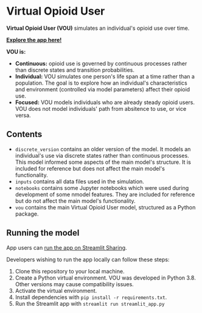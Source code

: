 # Virtual Opioid User

**Virtual Opioid User (VOU)** simulates an individual's opioid use over time.

**[Explore the app here!](https://share.streamlit.io/rtiinternational/virtual-opioid-user/main)**

**VOU is:**
- **Continuous:** opioid use is governed by continuous processes rather than discrete states and transition probabilities. 
- **Individual:** VOU simulates one person's life span at a time rather than a population. The goal is to explore how an individual's characteristics and environment (controlled via model parameters) affect their opioid use. 
- **Focused:** VOU models individuals who are already steady opioid users. VOU does not model individuals' path from absitence to use, or vice versa. 

## Contents
- `discrete_version` contains an older version of the model. It models an individual's use via discrete states rather than continuous processes. This model informed some aspects of the main model's structure. It is included for reference but does not affect the main model's functionality. 
- `inputs` contains all data files used in the simulation.
- `notebooks` contains some Jupyter notebooks which were used during development of some nmodel features. They are included for reference but do not affect the main model's functionality.
- `vou` contains the main Virtual Opioid User model, structured as a Python package. 

## Running the model
App users can [run the app on Streamlit Sharing](https://share.streamlit.io/rtiinternational/virtual-opioid-user/main). 

Developers wishing to run the app locally can follow these steps:

1. Clone this repository to your local machine.
1. Create a Python virtual environment. VOU was developed in Python 3.8. Other versions may cause compatibility issues.
1. Activate the virtual environment.
1. Install dependencies with `pip install -r requirements.txt`.
1. Run the Streamlit app with `streamlit run streamlit_app.py`
